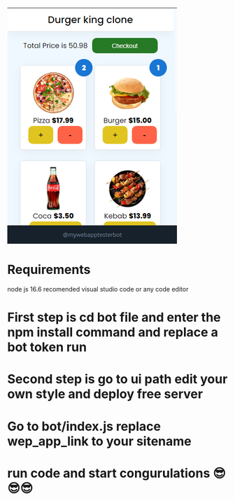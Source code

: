 ![Banner of test code](/images/tgbot-image.png)

# Requirements

node js 16.6 recomended
visual studio code or any code editor

# First step is cd bot file and enter the npm install command and replace a bot token run

# Second step is go to ui path edit your own style and deploy free server

# Go to bot/index.js replace wep_app_link to your sitename

# run code and start congurulations 😎😎😎
